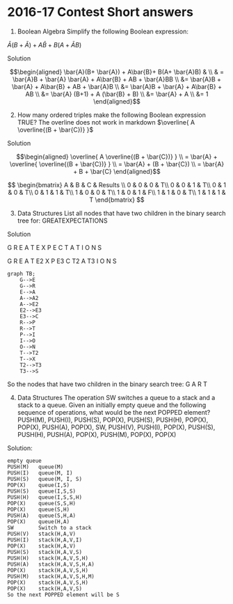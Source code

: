 
# 2016-17 Contest Short answers
1. Boolean Algebra
Simplify the following Boolean expression:

$\bar{A}(B+ \bar{A}) + A\bar{B}+ B(A+ \bar{A}B)$

Solution
```math
\begin{aligned}
\bar{A}(B+ \bar{A}) + A\bar{B}+ B(A+ \bar{A}B)  & \\
 & = \bar{A}B + \bar{A} \bar{A} +  A\bar{B} + AB + \bar{A}BB \\
&= \bar{A}B + \bar{A}  +  A\bar{B} + AB + \bar{A}B \\
&= \bar{A}B + \bar{A}  +  A\bar{B} + AB \\
&= \bar{A} (B+1) + A (\bar{B} + B) \\
&= \bar{A} + A \\
&= 1
\end{aligned}
```

2. How many ordered triples make the following Boolean expression TRUE?
The overline does not work in markdown
$\overline{ A \overline{(B + \bar{C})} }$

Solution
```math
\begin{aligned}
\overline{ A \overline{(B + \bar{C})} } \\
= \bar{A} +  \overline{ \overline{(B + \bar{C})} } \\
= \bar{A} + (B + \bar{C}) \\
= \bar{A} + B + \bar{C}
\end{aligned}
```

$$
\begin{bmatrix}
A & B  & C & Results  \\
0 & 0 & 0 & T\\
0 & 0 & 1 & T\\
0 & 1 & 0 & T\\
0 & 1 & 1 & T\\
1 & 0 & 0 &  T\\
1 & 0 & 1 & F\\
1 & 1 & 0 & T\\
1 & 1 & 1 & T
\end{bmatrix}
$$

3. Data Structures
 List all nodes that have two children in the binary search tree for:
GREATEXPECTATIONS

Solution

G R E A T E X P E C T A T I O N S

G R E A T E2 X P E3 C T2 A T3 I O N S

```mermaid
graph TB;
    G-->E
    G-->R
    E-->A
    A-->A2
    A-->E2
    E2-->E3
    E3-->C
    R-->P
    R-->T
    P-->I
    I-->O
    O-->N
    T-->T2
    T-->X
    T2-->T3
    T3-->S 
```
So the nodes that have two children in the binary search tree:
G A R T

4. Data Structures
The operation SW switches a queue to a stack and a stack to a queue.
Given an initially empty queue and the following sequence of
operations, what would be the next POPPED element?
PUSH(M), PUSH(I), PUSH(S), POP(X), PUSH(S), PUSH(H),
POP(X), POP(X), PUSH(A), POP(X), SW, PUSH(V), PUSH(I),
POP(X), PUSH(S), PUSH(H), PUSH(A), POP(X), PUSH(M),
POP(X), POP(X)

Solution:
```
empty queue
PUSH(M)   queue(M)
PUSH(I)   queue(M, I)
PUSH(S)   queue(M, I, S) 
POP(X)    queue(I,S) 
PUSH(S)   queue(I,S,S)
PUSH(H)   queue(I,S,S,H)
POP(X)    queue(S,S,H)
POP(X)    queue(S,H) 
PUSH(A)   queue(S,H,A) 
POP(X)    queue(H,A)
SW        Switch to a stack
PUSH(V)   stack(H,A,V) 
PUSH(I)   stack(H,A,V,I)
POP(X)    stack(H,A,V)
PUSH(S)   stack(H,A,V,S) 
PUSH(H)   stack(H,A,V,S,H)
PUSH(A)   stack(H,A,V,S,H,A) 
POP(X)    stack(H,A,V,S,H)
PUSH(M)   stack(H,A,V,S,H,M)
POP(X)    stack(H,A,V,S,H)
POP(X)    stack(H,A,V,S)
So the next POPPED element will be S
```
